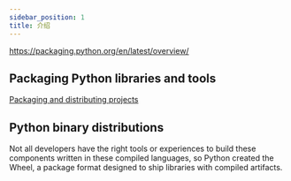 ```yaml
---
sidebar_position: 1
title: 介绍
---
```


<https://packaging.python.org/en/latest/overview/>

## Packaging Python libraries and tools

[Packaging and distributing projects](https://packaging.python.org/en/latest/guides/distributing-packages-using-setuptools/)

## Python binary distributions

Not all developers have the right tools or experiences to build these components written in these compiled languages, so Python created the Wheel, a package format designed to ship libraries with compiled artifacts.


